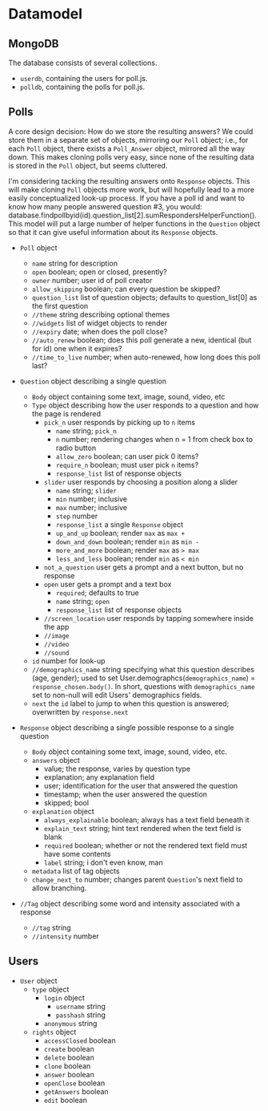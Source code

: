 Datamodel
=========

MongoDB
---------
The database consists of several collections.

* `userdb`, containing the users for poll.js.
* `polldb`, containing the polls for poll.js.


Polls
---------

A core design decision: How do we store the resulting answers? We could store them in a separate set of objects, mirroring our `Poll` object; i.e., for each `Poll` object, there exists a `Poll_Answer` object, mirrored all the way down. This makes cloning polls very easy, since none of the resulting data is stored in the `Poll` object, but seems cluttered.

I'm considering tacking the resulting answers onto `Response` objects. This will make cloning `Poll` objects more work, but will hopefully lead to a more easily conceptualized look-up process. If you have a poll id and want to know how many people answered question #3, you would: database.findpollbyid(id).question_list[2].sumRespondersHelperFunction(). This model will put a large number of helper functions in the `Question` object so that it can give useful information about its `Response` objects.

* `Poll` object
	* `name` string for description
	* `open` boolean; open or closed, presently?
	* `owner` number; user id of poll creator
	* `allow_skipping` boolean; can every question be skipped?
	* `question_list` list of question objects; defaults to question_list[0] as the first question
	* `//theme` string describing optional themes
	* `//widgets` list of widget objects to render
	* `//expiry` date; when does the poll close?
	* `//auto_renew` boolean; does this poll generate a new, identical (but for id) one when it expires?
	* `//time_to_live` number; when auto-renewed, how long does this poll last?

* `Question` object describing a single question
	* `Body` object containing some text, image, sound, video, etc
	* `Type` object describing how the user responds to a question and how the page is rendered
		* `pick_n` user responds by picking up to `n` items
			* `name` string; `pick_n`
			* `n` number; rendering changes when n = 1 from check box to radio button
			* `allow_zero` boolean; can user pick 0 items?
			* `require_n` boolean; must user pick `n` items?
			* `response_list` list of response objects
		* `slider` user responds by choosing a position along a slider
			* `name` string; `slider`
			* `min` number; inclusive
			* `max` number; inclusive
			* `step` number
			* `response_list` a single `Response` object
			* `up_and_up` boolean; render `max` as `max +`
			* `down_and_down` boolean; render `min` as `min -`
			* `more_and_more` boolean; render `max` as `> max`
			* `less_and_less` boolean; render `min` as `< min`
		* `not_a_question` user gets a prompt and a next button, but no response
		* `open` user gets a prompt and a text box
			* `required`; defaults to true
			* `name` string; `open`
			* `response_list` list of response objects
		* `//screen_location` user responds by tapping somewhere inside the app
		* `//image`
		* `//video`
		* `//sound`
	* `id` number for look-up
	* `//demographics_name` string specifying what this question describes (age, gender); used to set User.demographcs(`demographics_name`) = `response_chosen.body()`. In short, questions with `demographics_name` set to non-null will edit Users' demographics fields. 
	* `next` the `id` label to jump to when this question is answered; overwritten by `response.next`

* `Response` object describing a single possible response to a single question
	* `Body` object containing some text, image, sound, video, etc.
	* `answers` object
		* value; the response, varies by question type
		* explanation; any explanation field
		* user; identification for the user that answered the question
		* timestamp; when the user answered the question
		* skipped; bool
	* `explanation` object
		* `always_explainable` boolean; always has a text field beneath it
		* `explain_text` string; hint text rendered when the text field is blank
		* `required` boolean; whether or not the rendered text field must have some contents
		* `label` string; i don't even know, man
	* `metadata` list of tag objects
	* `change_next_to` number; changes parent `Question`'s next field to allow branching.

* `//Tag` object describing some word and intensity associated with a response
	* `//tag` string
	* `//intensity` number

Users
------
* `User` object
	* `type` object
		* `login` object
			* `username` string
			* `passhash` string
		* `anonymous` string
	* `rights` object
		* `accessClosed` boolean
		* `create` boolean
		* `delete` boolean
		* `clone` boolean
		* `answer` boolean
		* `openClose` boolean
		* `getAnswers` boolean
		* `edit` boolean